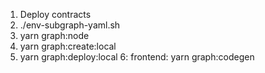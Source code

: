 1. Deploy contracts
2. ./env-subgraph-yaml.sh
3. yarn graph:node
4. yarn graph:create:local
5. yarn graph:deploy:local
   6: frontend: yarn graph:codegen
